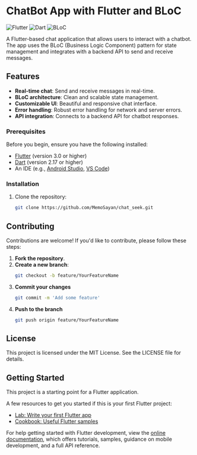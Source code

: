 # ChatBot App with Flutter and BLoC

![Flutter](https://img.shields.io/badge/Flutter-%2302569B.svg?style=for-the-badge&logo=Flutter&logoColor=white)
![Dart](https://img.shields.io/badge/Dart-%230175C2.svg?style=for-the-badge&logo=Dart&logoColor=white)
![BLoC](https://img.shields.io/badge/BLoC-Pattern-blue)

A Flutter-based chat application that allows users to interact with a chatbot. The app uses the BLoC (Business Logic Component) pattern for state management and integrates with a backend API to send and receive messages.

## **Features**

- **Real-time chat**: Send and receive messages in real-time.
- **BLoC architecture**: Clean and scalable state management.
- **Customizable UI**: Beautiful and responsive chat interface.
- **Error handling**: Robust error handling for network and server errors.
- **API integration**: Connects to a backend API for chatbot responses.

### **Prerequisites**

Before you begin, ensure you have the following installed:

- [Flutter](https://flutter.dev/docs/get-started/install) (version 3.0 or higher)
- [Dart](https://dart.dev/get-dart) (version 2.17 or higher)
- An IDE (e.g., [Android Studio](https://developer.android.com/studio), [VS Code](https://code.visualstudio.com/))




### **Installation**

1. Clone the repository:
   ```bash
   git clone https://github.com/MemoSayan/chat_seek.git


## **Contributing**

Contributions are welcome! If you'd like to contribute, please follow these steps:

1. **Fork the repository**.
2. **Create a new branch**:
   ```bash
   git checkout -b feature/YourFeatureName
3. **Commit your changes**
    ```bash
   git commit -m 'Add some feature'
4. **Push to the branch**
    ```bash
    git push origin feature/YourFeatureName


## License
This project is licensed under the MIT License. See the LICENSE file for details.

## Getting Started

This project is a starting point for a Flutter application.

A few resources to get you started if this is your first Flutter project:

- [Lab: Write your first Flutter app](https://docs.flutter.dev/get-started/codelab)
- [Cookbook: Useful Flutter samples](https://docs.flutter.dev/cookbook)

For help getting started with Flutter development, view the
[online documentation](https://docs.flutter.dev/), which offers tutorials,
samples, guidance on mobile development, and a full API reference.
